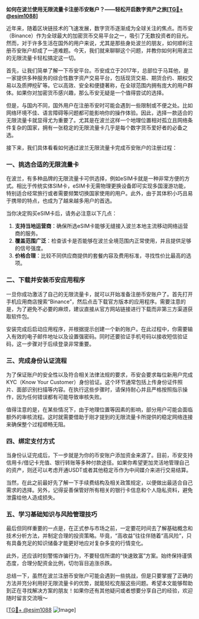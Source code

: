 **如何在波兰使用无限流量卡注册币安账户？——轻松开启数字资产之旅[[TG💪+ @esim1088](https://t.me/s/esim1088)]**

近年来，随着区块链技术的飞速发展，数字货币逐渐成为全球关注的焦点。而币安（Binance）作为全球最大的加密货币交易平台之一，吸引了无数投资者的目光。然而，对于许多生活在国外的用户来说，尤其是那些身处波兰的朋友，如何顺利注册币安账户却成了一道难题。今天，我们就来聊聊这个问题，并教你如何利用波兰的无限流量卡轻松搞定这一切。

首先，让我们简单了解一下币安平台。币安成立于2017年，总部位于马耳他，是一家提供多种服务的综合性数字资产交易平台，包括现货交易、期货合约、期权交易以及质押挖矿等。它以高效、安全和便捷著称，在全球范围内拥有庞大的用户群体。如果你对加密货币感兴趣，那么币安无疑是一个值得尝试的选择。

但是，与国内不同，国外用户在注册币安时可能会遇到一些限制或不便之处。比如网络环境不佳、语言障碍等问题都可能影响你的操作体验。因此，选择一款适合的无限流量卡就显得尤为重要了。尤其是在波兰这样一个地理位置相对孤立且网络条件复杂的国家，拥有一张稳定的无限流量卡几乎是每个数字货币爱好者的必备之选。

接下来，我们具体看看如何通过波兰无限流量卡完成币安账户的注册过程：

### 一、挑选合适的无限流量卡

在波兰，有多种品牌的无限流量卡可供选择，例如eSIM卡就是一种非常方便的方式。相比于传统实体SIM卡，eSIM卡无需物理更换设备即可实现多国漫游功能，特别适合经常旅行或者需要频繁切换国家使用的用户。此外，由于其体积小巧且易于携带的特点，也成为了越来越多用户的首选。

当你决定购买eSIM卡后，请务必注意以下几点：
1. **支持当地运营商**：确保所选eSIM卡能够无缝接入波兰本地主流移动网络运营商的服务。
2. **覆盖范围广泛**：检查该卡是否能够在波兰全境范围内正常使用，并且提供足够的信号强度。
3. **价格合理**：比较不同供应商提供的套餐内容及费用标准，寻找性价比最高的选项。

### 二、下载并安装币安应用程序

一旦你成功激活了自己的无限流量卡，就可以开始准备注册币安账户了。首先打开手机应用商店搜索“Binance”，然后点击下载官方版本的应用程序。需要注意的是，为了避免不必要的麻烦，建议直接从官方网站链接进行下载而非第三方渠道获取软件包。

安装完成后启动应用程序，并根据提示创建一个新的账户。在此过程中，你需要输入有效的电子邮件地址以及设置强密码。同时还要验证手机号码以接收短信验证码，这一步骤对于后续登录非常重要。

### 三、完成身份认证流程

为了保证账户的安全性以及符合相关法律法规的要求，币安会要求每位新用户完成KYC（Know Your Customer）身份验证。这个环节通常包括上传身份证件照片、面部识别扫描等内容。在执行这些步骤时，请保持耐心并且严格按照指示操作，因为任何错误都有可能导致审核失败。

值得注意的是，在某些情况下，由于地理位置等因素的影响，部分用户可能会面临额外的审核流程。这时就需要借助于刚才提到的无限流量卡所提供的稳定网络连接来确保整个过程顺畅无阻。

### 四、绑定支付方式

当身份认证完成后，下一步就是为你的币安账户添加资金来源了。目前，币安支持信用卡/借记卡充值、银行转账等多种付款途径。如果你希望更加灵活地管理自己的资产，则还可以考虑开通USDT或者其他稳定币作为中间媒介来进行交易结算。

当然，在此之前最好先了解一下手续费结构及相关政策规定，以便做出最适合自己需求的选择。另外，记得妥善保管好所有相关的银行卡信息和个人隐私资料，避免泄露给他人造成损失。

### 五、学习基础知识与风险管理技巧

最后但同样重要的一点是，在正式参与市场之前，一定要花时间去了解基础概念和技术分析方法，并制定合理的投资策略。毕竟，“高收益”往往伴随着“高风险”，只有具备充足的知识储备才能更好地应对复杂多变的行情变化。

此外，还应该时刻警惕诈骗行为，不要轻信所谓的“快速致富”方案。始终保持谨慎态度，合理分配资金比例，切勿盲目追涨杀跌。

总结一下，虽然在波兰注册币安账户可能会遇到一些挑战，但是只要掌握了正确的方法并充分利用好无限流量卡的优势，就能轻松克服这些问题。希望本文能够帮助到正在寻找解决方案的朋友！如果你还有其他疑问或者想要分享自己的经验，欢迎随时留言交流哦～

[[TG💪+ @esim1088](https://t.me/s/esim1088) ![Image](https://i.postimg.cc/4NQfJmqS/Snipaste-2025-05-13-00-14-12.png)]